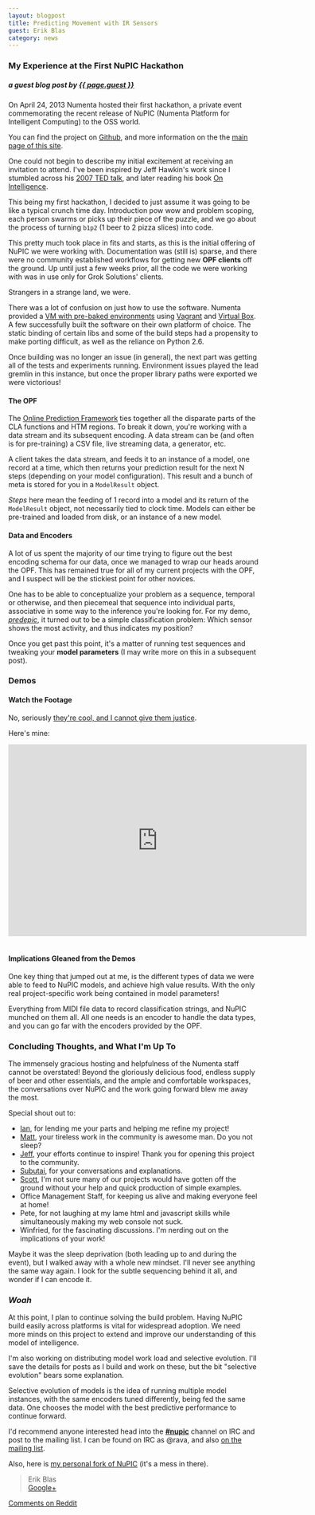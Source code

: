 ```yaml
---
layout: blogpost
title: Predicting Movement with IR Sensors
guest: Erik Blas
category: news
---
```


### My Experience at the First NuPIC Hackathon

##### a guest blog post by **[{{ page.guest }}](https://github.com/ravaa)**

On April 24, 2013 Numenta hosted their first hackathon, a private event commemorating the recent release of NuPIC (Numenta Platform for Intelligent Computing) to the OSS world. 

You can find the project on [Github](http://github.com/numenta/nupic), and more information on the the [main page of this site](http://numenta.org).

One could not begin to describe my initial excitement at receiving an invitation to attend. I've been inspired by Jeff Hawkin's work since I stumbled across his [2007 TED talk](http://www.ted.com/talks/jeff_hawkins_on_how_brain_science_will_change_computing.html), and later reading his book [On Intelligence](http://www.amazon.com/Jeff-Hawkins/e/B001KHNZ7C/ref=sr_ntt_srch_lnk_1?qid=1373225752&sr=8-1).

This being my first hackathon, I decided to just assume it was going to be like a typical crunch time day. Introduction pow wow and problem scoping, each person swarms or picks up their piece of the puzzle, and we go about the process of turning `b1p2` (1 beer to 2 pizza slices) into code. 

This pretty much took place in fits and starts, as this is the initial offering of NuPIC we were working with. Documentation was (still is) sparse, and there were no community established workflows for getting new **OPF clients** off the ground. Up until just a few weeks prior, all the code we were working with was in use only for Grok Solutions' clients. 

Strangers in a strange land, we were.

There was a lot of confusion on just how to use the software. Numenta provided a [VM with pre-baked environments](https://github.com/numenta/nupic/wiki/Running-Nupic-in-a-Virtual-Machine) using [Vagrant](http://www.vagrantup.com/) and [Virtual Box](https://www.virtualbox.org/). A few successfully built the software on their own platform of choice. The static binding of certain libs and some of the build steps had a propensity to make porting difficult, as well as the reliance on Python 2.6.

Once building was no longer an issue (in general), the next part was getting all of the tests and experiments running. Environment issues played the lead gremlin in this instance, but once the proper library paths were exported we were victorious! 

#### The OPF

The [Online Prediction Framework](https://github.com/numenta/nupic/wiki/Online-Prediction-Framework) ties together all the disparate parts of the CLA functions and HTM regions. To break it down, you're working with a data stream and its subsequent encoding. A data stream can be (and often is for pre-training) a CSV file, live streaming data, a generator, etc.

A client takes the data stream, and feeds it to an instance of a model, one record at a time, which then returns your prediction result for the next N steps (depending on your model configuration). This result and a bunch of meta is stored for you in a `ModelResult` object.

*Steps* here mean the feeding of 1 record into a model and its return of the `ModelResult` object, not necessarily tied to clock time. Models can either be pre-trained and loaded from disk, or an instance of a new model.

#### Data and Encoders

A lot of us spent the majority of our time trying to figure out the best encoding schema for our data, once we managed to wrap our heads around the OPF. This has remained true for all of my current projects with the OPF, and I suspect will be the stickiest point for other novices.

One has to be able to conceptualize your problem as a sequence, temporal or otherwise, and then piecemeal that sequence into individual parts, associative in some way to the inference you're looking for. For my demo, *[predepic](https://github.com/ravaa/nupic/tree/master/predipic)*, it turned out to be a simple classification problem: Which sensor shows the most activity, and thus indicates my position?

Once you get past this point, it's a matter of running test sequences and tweaking your **model parameters** (I may write more on this in a subsequent post).

### Demos

#### Watch the Footage

No, seriously [they're cool, and I cannot give them justice](http://numenta.org/news/2013/06/25/hackathon-outcome.html).

Here's mine:

<iframe class="youtube-player" type="text/html" width="600" height="385" src="http://www.youtube.com/embed/_bFmvlLmvcY?start=725" allowfullscreen="allowfullscreen" frameborder="0">
</iframe>
<br/>
<br/>

#### Implications Gleaned from the Demos

One key thing that jumped out at me, is the different types of data we were able to feed to NuPIC models, and achieve high value results. With the only real project-specific work being contained in model parameters! 

Everything from MIDI file data to record classification strings, and NuPIC munched on them all. All one needs is an encoder to handle the data types, and you can go far with the encoders provided by the OPF.

### Concluding Thoughts, and What I'm Up To

The immensely gracious hosting and helpfulness of the Numenta staff cannot be overstated! Beyond the gloriously delicious food, endless supply of beer and other essentials, and the ample and comfortable workspaces, the conversations over NuPIC and the work going forward blew me away the most. 

Special shout out to:
* [Ian](http://nupic.markmail.org/search/?q=from%3Aidanforth%40embodiedai.com), for lending me your parts and helping me refine my project! 
* [Matt](http://nupic.markmail.org/search/from:matt%40numenta.org), your tireless work in the community is awesome man. Do you not sleep?
* [Jeff](http://nupic.markmail.org/search/from:jhawkins%40numenta.org), your efforts continue to inspire! Thank you for opening this project to the community. 
* [Subutai](http://nupic.markmail.org/search/from:subutai%40numenta.org), for your conversations and explanations.
* [Scott](http://nupic.markmail.org/search/from:scott%40numenta.org), I'm not sure many of our projects would have gotten off the ground without your help and quick production of simple examples.
* Office Management Staff, for keeping us alive and making everyone feel at home!
* Pete, for not laughing at my lame html and javascript skills while simultaneously making my web console not suck.
* Winfried, for the fascinating discussions. I'm nerding out on the implications of your work!

Maybe it was the sleep deprivation (both leading up to and during the event), but I walked away with a whole new mindset. I'll never see anything the same way again. I look for the subtle sequencing behind it all, and wonder if I can encode it.

### *Woah*

At this point, I plan to continue solving the build problem. Having NuPIC build easily across platforms is vital for widespread adoption. We need more minds on this project to extend and improve our understanding of this model of intelligence. 

I'm also working on distributing model work load and selective evolution. I'll save the details for posts as I build and work on these, but the bit "selective evolution" bears some explanation.

Selective evolution of models is the idea of running multiple model instances, with the same encoders tuned differently, being fed the same data. One chooses the model with the best predictive performance to continue forward.

I'd recommend anyone interested head into the **<a href="irc://irc.freenode.net/nupic">#nupic</a>** channel on IRC and post to the mailing list. I can be found on IRC as @rava, and also [on the mailing list](http://nupic.markmail.org/search/?q=erik#query:erik%20from%3A%22Erik%20Blas). 

Also, here is [my personal fork of NuPIC](http://github.com/ravaa/nupic) (it's a mess in there).

> Erik Blas <br/>
> [Google+](https://plus.google.com/u/0/114228187192137856927/posts)

[Comments on Reddit](http://www.reddit.com/r/MachineLearning/comments/1hysgs/predicting_movement_with_ir_sensors_my_experience/)

